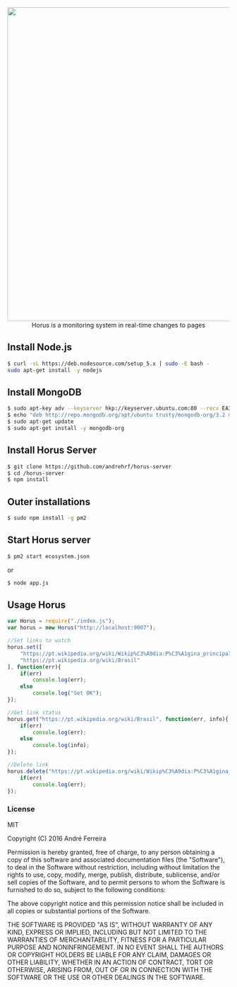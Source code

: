 <div align="center">
    <img width=710px src="http://i1.wp.com/nodedecode.com.br/wp-content/uploads/2016/04/horus_logo.jpg?resize=750%2C410">
    <br/>
    Horus is a monitoring system in real-time changes to pages
</div>

## Install Node.js

```bash
$ curl -sL https://deb.nodesource.com/setup_5.x | sudo -E bash -
sudo apt-get install -y nodejs
```

## Install MongoDB

```bash
$ sudo apt-key adv --keyserver hkp://keyserver.ubuntu.com:80 --recv EA312927
$ echo "deb http://repo.mongodb.org/apt/ubuntu trusty/mongodb-org/3.2 multiverse" | sudo tee /etc/apt/sources.list.d/mongodb-org-3.2.list
$ sudo apt-get update
$ sudo apt-get install -y mongodb-org
```

## Install Horus Server

```bash
$ git clone https://github.com/andrehrf/horus-server
$ cd /horus-server
$ npm install
```

## Outer installations

```bash
$ sudo npm install -g pm2
```

## Start Horus server

```bash
$ pm2 start ecosystem.json
```

or

```bash
$ node app.js
```

## Usage Horus

```js
var Horus = require("./index.js");
var horus = new Horus("http://localhost:9007");

//Set links to watch
horus.set([
    "https://pt.wikipedia.org/wiki/Wikip%C3%A9dia:P%C3%A1gina_principal",
    "https://pt.wikipedia.org/wiki/Brasil"
], function(err){
    if(err)
        console.log(err);
    else
        console.log("Set OK");
});

//Get link status
horus.get("https://pt.wikipedia.org/wiki/Brasil", function(err, info){
    if(err)
        console.log(err);
    else
        console.log(info);
});

//Delete link
horus.delete("https://pt.wikipedia.org/wiki/Wikip%C3%A9dia:P%C3%A1gina_principal", function(err){
    if(err)
        console.log(err);
});
```

### License

  MIT
  
  Copyright (C) 2016 André Ferreira

  Permission is hereby granted, free of charge, to any person obtaining a copy of this software and associated documentation files (the "Software"), to deal in the Software without restriction, including without limitation the rights to use, copy, modify, merge, publish, distribute, sublicense, and/or sell copies of the Software, and to permit persons to whom the Software is furnished to do so, subject to the following conditions:

  The above copyright notice and this permission notice shall be included in all copies or substantial portions of the Software.

  THE SOFTWARE IS PROVIDED "AS IS", WITHOUT WARRANTY OF ANY KIND, EXPRESS OR IMPLIED, INCLUDING BUT NOT LIMITED TO THE WARRANTIES OF MERCHANTABILITY, FITNESS FOR A PARTICULAR PURPOSE AND NONINFRINGEMENT. IN NO EVENT SHALL THE AUTHORS OR COPYRIGHT HOLDERS BE LIABLE FOR ANY CLAIM, DAMAGES OR OTHER LIABILITY, WHETHER IN AN ACTION OF CONTRACT, TORT OR OTHERWISE, ARISING FROM, OUT OF OR IN CONNECTION WITH THE SOFTWARE OR THE USE OR OTHER DEALINGS IN THE SOFTWARE.
